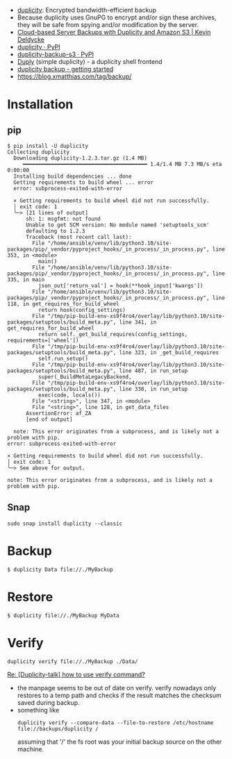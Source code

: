 * [duplicity](https://duplicity.gitlab.io/): Encrypted bandwidth-efficient backup
* Because duplicity uses GnuPG to encrypt and/or sign these archives, they will be safe from spying and/or modification by the server.
* [Cloud-based Server Backups with Duplicity and Amazon S3 | Kevin Deldycke](https://kevin.deldycke.com/2011/09/cloud-based-server-backups-duplicity-amazon-s3/)
* [duplicity · PyPI](https://pypi.org/project/duplicity/)
* [duplicity-backup-s3 · PyPI](https://pypi.org/project/duplicity-backup-s3/)
* [Duply](https://duply.net/Duply_(simple_duplicity)) (simple duplicity) - a duplicity shell frontend
* [duplicity backup - getting started](https://blog.xmatthias.com/duplicity_getting_started/)
* https://blog.xmatthias.com/tag/backup/

# Installation

## pip

```
$ pip install -U duplicity
Collecting duplicity
  Downloading duplicity-1.2.3.tar.gz (1.4 MB)
     ━━━━━━━━━━━━━━━━━━━━━━━━━━━━━━━━━━━━━━━━ 1.4/1.4 MB 7.3 MB/s eta 0:00:00
  Installing build dependencies ... done
  Getting requirements to build wheel ... error
  error: subprocess-exited-with-error

  × Getting requirements to build wheel did not run successfully.
  │ exit code: 1
  ╰─> [21 lines of output]
      sh: 1: msgfmt: not found
      Unable to get SCM version: No module named 'setuptools_scm'
      defaulting to 1.2.3
      Traceback (most recent call last):
        File "/home/ansible/venv/lib/python3.10/site-packages/pip/_vendor/pyproject_hooks/_in_process/_in_process.py", line 353, in <module>
          main()
        File "/home/ansible/venv/lib/python3.10/site-packages/pip/_vendor/pyproject_hooks/_in_process/_in_process.py", line 335, in main
          json_out['return_val'] = hook(**hook_input['kwargs'])
        File "/home/ansible/venv/lib/python3.10/site-packages/pip/_vendor/pyproject_hooks/_in_process/_in_process.py", line 118, in get_requires_for_build_wheel
          return hook(config_settings)
        File "/tmp/pip-build-env-xs9f4ro4/overlay/lib/python3.10/site-packages/setuptools/build_meta.py", line 341, in get_requires_for_build_wheel
          return self._get_build_requires(config_settings, requirements=['wheel'])
        File "/tmp/pip-build-env-xs9f4ro4/overlay/lib/python3.10/site-packages/setuptools/build_meta.py", line 323, in _get_build_requires
          self.run_setup()
        File "/tmp/pip-build-env-xs9f4ro4/overlay/lib/python3.10/site-packages/setuptools/build_meta.py", line 487, in run_setup
          super(_BuildMetaLegacyBackend,
        File "/tmp/pip-build-env-xs9f4ro4/overlay/lib/python3.10/site-packages/setuptools/build_meta.py", line 338, in run_setup
          exec(code, locals())
        File "<string>", line 347, in <module>
        File "<string>", line 128, in get_data_files
      AssertionError: af_ZA
      [end of output]

  note: This error originates from a subprocess, and is likely not a problem with pip.
error: subprocess-exited-with-error

× Getting requirements to build wheel did not run successfully.
│ exit code: 1
╰─> See above for output.

note: This error originates from a subprocess, and is likely not a problem with pip.
```

## Snap

```
sudo snap install duplicity --classic
```

# Backup

```
$ duplicity Data file://./MyBackup
```

# Restore

```
$ duplicity file://./MyBackup MyData
```

# Verify

```
duplicity verify file://./MyBackup ./Data/
```

[Re: [Duplicity-talk] how to use verify command?](https://mail.gnu.org/archive/html/duplicity-talk/2017-03/msg00056.html)
* the manpage seems to be out of date on verify. verify nowadays only restores to a temp path and checks if the result matches the checksum saved during backup.
* something like
    ```
    duplicity verify --compare-data --file-to-restore /etc/hostname file://backups/duplicity /
    ```
    assuming that '/' the fs root was your initial backup source on the other machine.